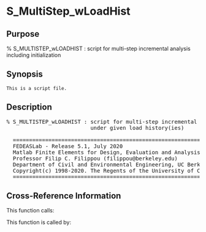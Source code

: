 
<!-- <a name="_top"></a>
<div><a href="../../index.md">Home</a> &gt;  <a href="#">v5.1.0</a> &gt; <a href="index.md">Solution_Scripts</a> &gt; S_MultiStep_wLoadHist.m</div> -->

<!--<table width="100%"><tr><td align="left"><a href="../../index.md"><img alt="<" border="0" src="../../left.png">&nbsp;Master index</a></td>
<td align="right"><a href="index.md">Index for v5.1.0\Solution_Scripts&nbsp;<img alt=">" border="0" src="../../right.png"></a></td></tr></table>-->
# S_MultiStep_wLoadHist
<!-- <h1>S_MultiStep_wLoadHist
</h1> -->

## <a name="_name"></a>Purpose

<!-- <h2 id="purpose"><a name="_name"></a>Purpose</h2> -->

% S_MULTISTEP_wLOADHIST : script for multi-step incremental analysis including initialization

<!-- <div class="box"><strong>% S_MULTISTEP_wLOADHIST : script for multi-step incremental analysis including initialization</strong></div> -->

## <a name="_synopsis"></a>Synopsis

`This is a script file.` 
## <a name="_description"></a>Description

<pre class="comment">% S_MULTISTEP_wLOADHIST : script for multi-step incremental analysis including initialization
                          under given load history(ies) 

  =========================================================================================
  FEDEASLab - Release 5.1, July 2020
  Matlab Finite Elements for Design, Evaluation and Analysis of Structures
  Professor Filip C. Filippou (filippou@berkeley.edu)
  Department of Civil and Environmental Engineering, UC Berkeley
  Copyright(c) 1998-2020. The Regents of the University of California. All Rights Reserved.
  =========================================================================================</pre>
<!-- <div class="fragment"><pre class="comment">% S_MULTISTEP_wLOADHIST : script for multi-step incremental analysis including initialization
                          under given load history(ies) 

  =========================================================================================
  FEDEASLab - Release 5.1, July 2020
  Matlab Finite Elements for Design, Evaluation and Analysis of Structures
  Professor Filip C. Filippou (filippou@berkeley.edu)
  Department of Civil and Environmental Engineering, UC Berkeley
  Copyright(c) 1998-2020. The Regents of the University of California. All Rights Reserved.
  =========================================================================================</pre></div> -->

<!-- crossreference -->
## <a name="_cross"></a>Cross-Reference Information

This function calls:
<ul style="list-style-image:url(../../matlabicon.gif)">
</ul>
This function is called by:
<ul style="list-style-image:url(../../matlabicon.gif)">
</ul>
<!-- crossreference -->




<!-- <hr><address>Generated on Sat 25-Jul-2020 23:38:00 by <strong><a href="http://www.artefact.tk/software/matlab/m2html/" title="Matlab Documentation in HTML">m2html</a></strong> &copy; 2005</address> -->